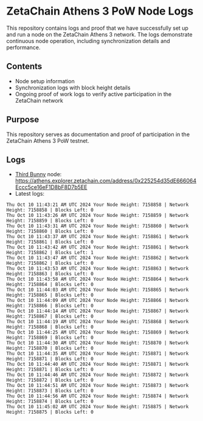 # ZetaChain Athens 3 PoW Node Logs
This repository contains logs and proof that we have successfully set up and run a node on the ZetaChain Athens 3 network. The logs demonstrate continuous node operation, including synchronization details and performance.

## Contents
- Node setup information
- Synchronization logs with block height details
- Ongoing proof of work logs to verify active participation in the ZetaChain network

## Purpose
This repository serves as documentation and proof of participation in the ZetaChain Athens 3 PoW testnet.

## Logs

- [Third Bunny](https://thirdbunny.xyz/) node: https://athens.explorer.zetachain.com/address/0x225254d35dE666064Eccc5ce16eF1D8bF8D7b5EE
- Latest logs:
```
Thu Oct 10 11:43:21 AM UTC 2024 Your Node Height: 7158858 | Network Height: 7158858 | Blocks Left: 0
Thu Oct 10 11:43:26 AM UTC 2024 Your Node Height: 7158859 | Network Height: 7158859 | Blocks Left: 0
Thu Oct 10 11:43:31 AM UTC 2024 Your Node Height: 7158860 | Network Height: 7158860 | Blocks Left: 0
Thu Oct 10 11:43:37 AM UTC 2024 Your Node Height: 7158861 | Network Height: 7158861 | Blocks Left: 0
Thu Oct 10 11:43:42 AM UTC 2024 Your Node Height: 7158861 | Network Height: 7158862 | Blocks Left: 1
Thu Oct 10 11:43:47 AM UTC 2024 Your Node Height: 7158862 | Network Height: 7158862 | Blocks Left: 0
Thu Oct 10 11:43:53 AM UTC 2024 Your Node Height: 7158863 | Network Height: 7158863 | Blocks Left: 0
Thu Oct 10 11:43:58 AM UTC 2024 Your Node Height: 7158864 | Network Height: 7158864 | Blocks Left: 0
Thu Oct 10 11:44:03 AM UTC 2024 Your Node Height: 7158865 | Network Height: 7158865 | Blocks Left: 0
Thu Oct 10 11:44:09 AM UTC 2024 Your Node Height: 7158866 | Network Height: 7158866 | Blocks Left: 0
Thu Oct 10 11:44:14 AM UTC 2024 Your Node Height: 7158867 | Network Height: 7158867 | Blocks Left: 0
Thu Oct 10 11:44:19 AM UTC 2024 Your Node Height: 7158868 | Network Height: 7158868 | Blocks Left: 0
Thu Oct 10 11:44:25 AM UTC 2024 Your Node Height: 7158869 | Network Height: 7158869 | Blocks Left: 0
Thu Oct 10 11:44:30 AM UTC 2024 Your Node Height: 7158870 | Network Height: 7158870 | Blocks Left: 0
Thu Oct 10 11:44:35 AM UTC 2024 Your Node Height: 7158871 | Network Height: 7158871 | Blocks Left: 0
Thu Oct 10 11:44:40 AM UTC 2024 Your Node Height: 7158871 | Network Height: 7158871 | Blocks Left: 0
Thu Oct 10 11:44:46 AM UTC 2024 Your Node Height: 7158872 | Network Height: 7158872 | Blocks Left: 0
Thu Oct 10 11:44:51 AM UTC 2024 Your Node Height: 7158873 | Network Height: 7158873 | Blocks Left: 0
Thu Oct 10 11:44:56 AM UTC 2024 Your Node Height: 7158874 | Network Height: 7158874 | Blocks Left: 0
Thu Oct 10 11:45:02 AM UTC 2024 Your Node Height: 7158875 | Network Height: 7158875 | Blocks Left: 0
```
